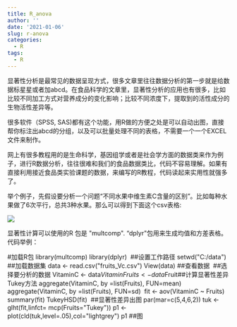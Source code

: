 ```yaml
---
title: R_anova
author: ''
date: '2021-01-06'
slug: r-anova
categories:
  - R
tags:
  - R
---
```

显著性分析是最常见的数据呈现方式，很多文章里往往数据分析的第一步就是给数据标星星或者加abcd。在食品科学的文章里，显著性分析的应用也有很多，比如比较不同加工方式对营养成分的变化影响；比较不同浓度下，提取到的活性成分的生物活性差异等。

很多软件（SPSS, SAS)都有这个功能，用R做的方便之处是可以自动出图，直接帮你标注出abcd的分组，以及可以批量处理不同的表格，不需要一个一个EXCEL文件来制作。

网上有很多教程用的是生命科学，基因组学或者是社会学方面的数据类来作为例子，进行R数据分析，往往很难和我们的食品数据类比，代码不容易理解。如果有直接利用接近食品类实验课题的数据，来编写的R教程，代码读起来实用性就强多了。

举个例子，先假设要分析一个问题“不同水果中维生素C含量的区别”。比如每种水果做了6次平行，总共3种水果。那么可以得到下面这个csv表格:

![](/2021-01-06-r-anova/index_files/samples.PNG)

显著性计算可以使用的R 包是 "multcomp". “dplyr"包用来生成均值和方差表格。
代码举例：

#加载R包
library(multcomp)
library(dplyr)
​
##设置工作路径
setwd("C:/data")
##加载数据集
data <- read.csv("fruits_Vc.csv")
View(data) ##查看数据
​
##选择要分析的数据
VitaminC <- data$Vitamin 
Fruits <- data$Fruit
​
##计算显著性差异 Tukey方法
aggregate(VitaminC, by =list(Fruits), FUN=mean)
aggregate(VitaminC, by =list(Fruits), FUN=sd)
​
fit <- aov(VitaminC ~ Fruits)
summary(fit)
TukeyHSD(fit)
​
##显著性差异出图
par(mar=c(5,4,6,2))
tuk <- glht(fit,linfct= mcp(Fruits="Tukey"))
p1 <- plot(cld(tuk,level=.05),col="lightgrey")
p1 ##图





